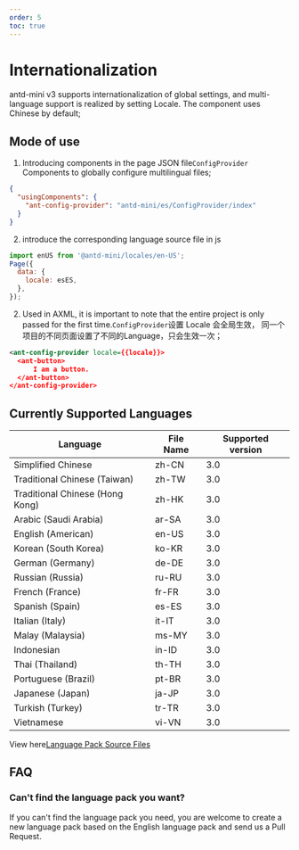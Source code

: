 ```yaml
---
order: 5
toc: true
---
```


# Internationalization

antd-mini v3 supports internationalization of global settings, and multi-language support is realized by setting Locale. The component uses Chinese by default;

## Mode of use

1. Introducing components in the page JSON file`ConfigProvider` Components to globally configure multilingual files;

```json
{
  "usingComponents": {
    "ant-config-provider": "antd-mini/es/ConfigProvider/index"
  }
}
```

2. introduce the corresponding language source file in js

```js
import enUS from '@antd-mini/locales/en-US';
Page({
  data: {
    locale: esES,
  },
});
```

2. Used in AXML, it is important to note that the entire project is only passed for the first time.`ConfigProvider`设置 Locale 会全局生效，
   同一个项目的不同页面设置了不同的Language，只会生效一次；

```xml
<ant-config-provider locale={{locale}}>
  <ant-button>
      I am a button.
  </ant-button>
</ant-config-provider>
```

## Currently Supported Languages

| Language                    | File Name | Supported version |
| ----------------------- | ------ | -------- |
| Simplified Chinese                | zh-CN  | 3.0      |
| Traditional Chinese (Taiwan)    | zh-TW  | 3.0      |
| Traditional Chinese (Hong Kong)    | zh-HK  | 3.0      |
| Arabic (Saudi Arabia) | ar-SA  | 3.0      |
| English (American)            | en-US  | 3.0      |
| Korean (South Korea)          | ko-KR  | 3.0      |
| German (Germany)            | de-DE  | 3.0      |
| Russian (Russia)          | ru-RU  | 3.0      |
| French (France)            | fr-FR  | 3.0      |
| Spanish (Spain)      | es-ES  | 3.0      |
| Italian (Italy)      | it-IT  | 3.0      |
| Malay (Malaysia)      | ms-MY  | 3.0      |
| Indonesian                  | in-ID  | 3.0      |
| Thai (Thailand)            | th-TH  | 3.0      |
| Portuguese (Brazil)        | pt-BR  | 3.0      |
| Japanese (Japan)            | ja-JP  | 3.0      |
| Turkish (Turkey)      | tr-TR  | 3.0      |
| Vietnamese                  | vi-VN  | 3.0      |


View here[Language Pack Source Files](https://github.com/ant-design/ant-design-mini/blob/master/src/_locale/zh-CN.ts)

## FAQ

### Can't find the language pack you want?

If you can't find the language pack you need, you are welcome to create a new language pack based on the English language pack and send us a Pull Request.

